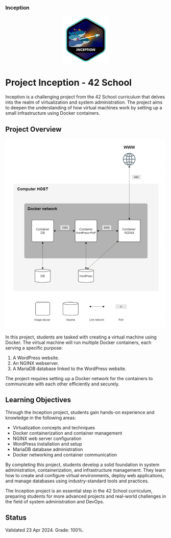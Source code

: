 ### Inception

<p align="center">
  <img src="https://github.com/AndersLazis/AndersLazis/blob/main/assets/badges/inceptione.png" alt="Inception project badge"/>
</p>

# Project Inception - 42 School

Inception is a challenging project from the 42 School curriculum that delves into the realm of virtualization and system administration. The project aims to deepen the understanding of how virtual machines work by setting up a small infrastructure using Docker containers.

## Project Overview
<p align="center">
  <img src="https://github.com/AndersLazis/Inception/blob/main/Screen%20Shot%202024-04-26%20at%207.38.20%20PM.png" alt="Inception project badge"/>
</p>
In this project, students are tasked with creating a virtual machine using Docker. The virtual machine will run multiple Docker containers, each serving a specific purpose:

1. A WordPress website.
2. An NGINX webserver.
3. A MariaDB database linked to the WordPress website.

The project requires setting up a Docker network for the containers to communicate with each other efficiently and securely.

## Learning Objectives

Through the Inception project, students gain hands-on experience and knowledge in the following areas:

- Virtualization concepts and techniques
- Docker containerization and container management
- NGINX web server configuration
- WordPress installation and setup
- MariaDB database administration
- Docker networking and container communication

By completing this project, students develop a solid foundation in system administration, containerization, and infrastructure management. They learn how to create and configure virtual environments, deploy web applications, and manage databases using industry-standard tools and practices.

The Inception project is an essential step in the 42 School curriculum, preparing students for more advanced projects and real-world challenges in the field of system administration and DevOps.

## Status

Validated 23 Apr 2024. Grade: 100%.

